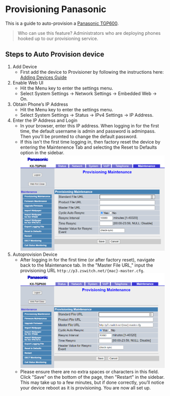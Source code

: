 # Provisioning Panasonic

This is a guide to auto-provision a [Panasonic TGP600](https://na.panasonic.com/us/office-products-unified-communications/unified-communications/sip-phones/kx-tgp600-sip-cordless).

> Who can use this feature?
> Administrators who are deploying phones hooked up to our provisioning service.

## Steps to Auto Provision device

1. Add Device
    - First add the device to Provisioner by following the instructions here: [Adding Devices Guide](../prov_start_guide.md)
2. Enable Web UI
    - Hit the Menu key to enter the settings menu.
    - Select System Settings -> Network Settings -> Embedded Web -> On.
3. Obtain Phone’s IP Address
    - Hit the Menu key to enter the settings menu.
    - Select System Settings -> Status -> IPv4 Settings -> IP Address. 
4. Enter the IP Address and Login
    - In your browser, enter this IP address. When logging in for the first time, the default username is admin and password is adminpass. Then you'll be promted to change the default password. 
    - If this isn't the first time logging in, then factory reset the device by entering the Maintenence Tab and selecting the Reset to Defaults option in the sidebar.
    ![Panasonic Maintenance Tab](./images/tgp600_maintenance.png)
5. Autoprovision Device
    - After logging in for the first time (or after factory reset), navigate back to the Maintenance tab. In the "Master File URL," input the provisioning URL `http://p3.zswitch.net/{mac}-master.cfg`.
    ![Panasonic Auto Provision](./images/tgp600_prov_url.png)
    - Please ensure there are no extra spaces or characters in this field. Click "Save" on the bottom of the page, then "Restart" in the sidebar.  This may take up to a few minutes, but if done correctly, you’ll notice your device reboot as it is provisioning. You are now all set up.
